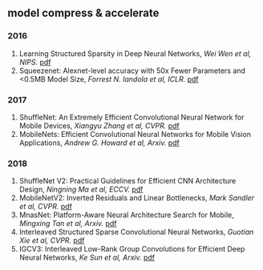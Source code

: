 ## model compress & accelerate

### 2016
1. Learning Structured Sparsity in Deep Neural Networks, *Wei Wen et al, NIPS.* [pdf](https://arxiv.org/pdf/1608.03665.pdf)
1. Squeezenet: Alexnet-level accuracy with 50x Fewer Parameters and <0.5MB Model Size, *Forrest N. Iandola et al, ICLR.* [pdf](https://arxiv.org/pdf/1602.07360.pdf)

### 2017
1. ShuffleNet: An Extremely Efficient Convolutional Neural Network for Mobile Devices, *Xiangyu Zhang et al, CVPR.* [pdf](https://arxiv.org/pdf/1707.01083.pdf)
1. MobileNets: Efficient Convolutional Neural Networks for Mobile Vision Applications, *Andrew G. Howard et al, Arxiv.* [pdf](https://arxiv.org/pdf/1704.04861.pdf)

### 2018
1. ShuffleNet V2: Practical Guidelines for Efficient CNN Architecture Design, *Ningning Ma et al, ECCV.* [pdf](https://arxiv.org/pdf/1807.11164.pdf)
1. MobileNetV2: Inverted Residuals and Linear Bottlenecks, *Mark Sandler et al, CVPR.* [pdf](https://arxiv.org/pdf/1801.04381.pdf)
1. MnasNet: Platform-Aware Neural Architecture Search for Mobile, *Mingxing Tan et al, Arxiv.* [pdf](https://arxiv.org/pdf/1807.11626.pdf)
1. Interleaved Structured Sparse Convolutional Neural Networks, *Guotian Xie et al, CVPR.* [pdf](http://openaccess.thecvf.com/content_cvpr_2018/papers/Xie_Interleaved_Structured_Sparse_CVPR_2018_paper.pdf)
1. IGCV3: Interleaved Low-Rank Group Convolutions for Efficient Deep Neural Networks, *Ke Sun et al, Arxiv.* [pdf](https://arxiv.org/pdf/1806.00178.pdf)
